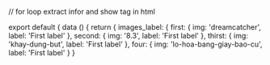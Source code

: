// for loop extract infor and show tag in html

export default {
  data () {
    return {
      images_label: {
        first: {
          img: 'dreamcatcher',
          label: 'First label'
        },
        second: {
          img: '8.3',
          label: 'First label'
        },
        thirst: {
          img: 'khay-dung-but',
          label: 'First label'
        },
        four: {
          img: 'lo-hoa-bang-giay-bao-cu',
          label: 'First label'
        }
      }

<div v-for="img_label in images_label" :key="img_label.label" class="col-span-2 ... " style="height: 500px">
          <div class="bg-red-300 mt-4" style="height: 500px">
            <!-- <img :src=require({{img}}) alt="font_image"> -->
            <!-- <img :src="require(`~/assets/img/${img_label.img}.jpg`)" alt='img_label.label'> -->
            <img :src="require(`~/assets/img/${img_label.img}.jpg`)" />
          </div>